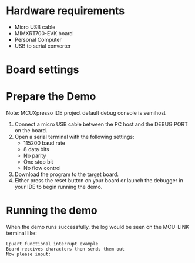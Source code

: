 Hardware requirements
=====================
- Micro USB cable
- MIMXRT700-EVK board
- Personal Computer
- USB to serial converter

Board settings
============


Prepare the Demo
===============
Note: MCUXpresso IDE project default debug console is semihost
1. Connect a micro USB cable between the PC host and the DEBUG PORT on the board.
2.  Open a serial terminal with the following settings:
    - 115200 baud rate
    - 8 data bits
    - No parity
    - One stop bit
    - No flow control
3. Download the program to the target board.
4. Either press the reset button on your board or launch the debugger in your IDE to begin running the demo.

Running the demo
================
When the demo runs successfully, the log would be seen on the MCU-LINK terminal like:
~~~~~~~~~~~~~~~~~~~~~~~~~~~~~~~~~~~~~~~~~
Lpuart functional interrupt example
Board receives characters then sends them out
Now please input:
~~~~~~~~~~~~~~~~~~~~~~~~~~~~~~~~~~~~~~~~~